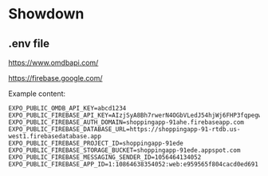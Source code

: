 # Showdown

## .env file

https://www.omdbapi.com/

https://firebase.google.com/

Example content:

```
EXPO_PUBLIC_OMDB_API_KEY=abcd1234
EXPO_PUBLIC_FIREBASE_API_KEY=AIzjSyA8Bh7rwerN4OGbVLedJ54hjWj6FHP3fqpegwQ
EXPO_PUBLIC_FIREBASE_AUTH_DOMAIN=shoppingapp-91ahe.firebaseapp.com
EXPO_PUBLIC_FIREBASE_DATABASE_URL=https://shoppingapp-91-rtdb.us-west1.firebasedatabase.app
EXPO_PUBLIC_FIREBASE_PROJECT_ID=shoppingapp-91ede
EXPO_PUBLIC_FIREBASE_STORAGE_BUCKET=shoppingapp-91ede.appspot.com
EXPO_PUBLIC_FIREBASE_MESSAGING_SENDER_ID=1056464134052
EXPO_PUBLIC_FIREBASE_APP_ID=1:10864638354052:web:e959565f804cacd0ed691
```